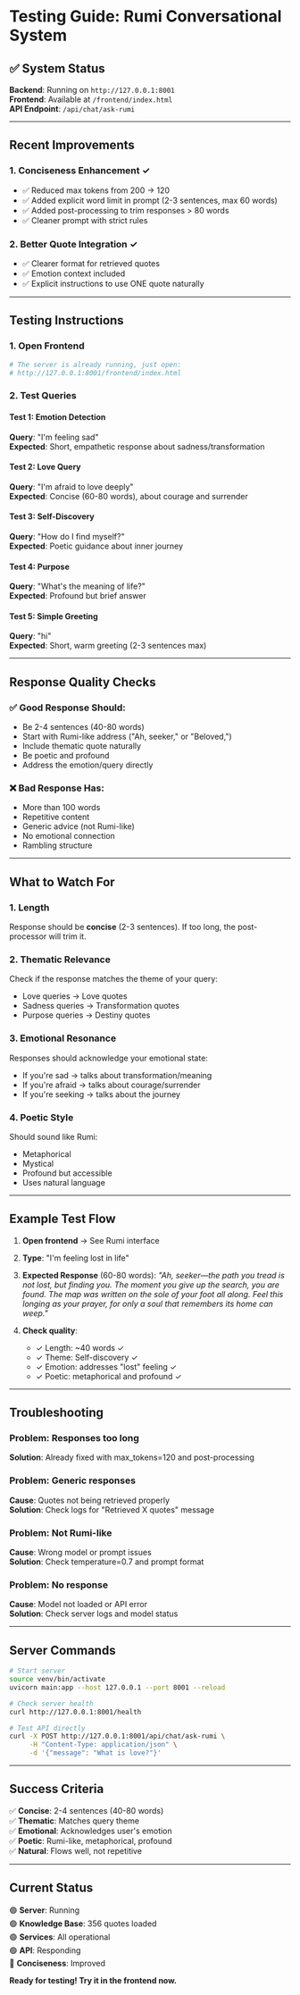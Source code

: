 # Testing Guide: Rumi Conversational System

## ✅ System Status

**Backend**: Running on `http://127.0.0.1:8001`  
**Frontend**: Available at `/frontend/index.html`  
**API Endpoint**: `/api/chat/ask-rumi`

---

## Recent Improvements

### 1. **Conciseness Enhancement** ✓
- ✅ Reduced max tokens from 200 → 120
- ✅ Added explicit word limit in prompt (2-3 sentences, max 60 words)
- ✅ Added post-processing to trim responses > 80 words
- ✅ Cleaner prompt with strict rules

### 2. **Better Quote Integration** ✓
- ✅ Clearer format for retrieved quotes
- ✅ Emotion context included
- ✅ Explicit instructions to use ONE quote naturally

---

## Testing Instructions

### 1. Open Frontend
```bash
# The server is already running, just open:
# http://127.0.0.1:8001/frontend/index.html
```

### 2. Test Queries

#### Test 1: Emotion Detection
**Query**: "I'm feeling sad"  
**Expected**: Short, empathetic response about sadness/transformation

#### Test 2: Love Query
**Query**: "I'm afraid to love deeply"  
**Expected**: Concise (60-80 words), about courage and surrender

#### Test 3: Self-Discovery
**Query**: "How do I find myself?"  
**Expected**: Poetic guidance about inner journey

#### Test 4: Purpose
**Query**: "What's the meaning of life?"  
**Expected**: Profound but brief answer

#### Test 5: Simple Greeting
**Query**: "hi"  
**Expected**: Short, warm greeting (2-3 sentences max)

---

## Response Quality Checks

### ✅ Good Response Should:
- Be 2-4 sentences (40-80 words)
- Start with Rumi-like address ("Ah, seeker," or "Beloved,")
- Include thematic quote naturally
- Be poetic and profound
- Address the emotion/query directly

### ❌ Bad Response Has:
- More than 100 words
- Repetitive content
- Generic advice (not Rumi-like)
- No emotional connection
- Rambling structure

---

## What to Watch For

### 1. **Length**
Response should be **concise** (2-3 sentences). If too long, the post-processor will trim it.

### 2. **Thematic Relevance**
Check if the response matches the theme of your query:
- Love queries → Love quotes
- Sadness queries → Transformation quotes
- Purpose queries → Destiny quotes

### 3. **Emotional Resonance**
Responses should acknowledge your emotional state:
- If you're sad → talks about transformation/meaning
- If you're afraid → talks about courage/surrender
- If you're seeking → talks about the journey

### 4. **Poetic Style**
Should sound like Rumi:
- Metaphorical
- Mystical
- Profound but accessible
- Uses natural language

---

## Example Test Flow

1. **Open frontend** → See Rumi interface
2. **Type**: "I'm feeling lost in life"
3. **Expected Response** (60-80 words):
   *"Ah, seeker—the path you tread is not lost, but finding you. The moment you give up the search, you are found. The map was written on the sole of your foot all along. Feel this longing as your prayer, for only a soul that remembers its home can weep."*

4. **Check quality**:
   - ✓ Length: ~40 words ✓
   - ✓ Theme: Self-discovery ✓
   - ✓ Emotion: addresses "lost" feeling ✓
   - ✓ Poetic: metaphorical and profound ✓

---

## Troubleshooting

### Problem: Responses too long
**Solution**: Already fixed with max_tokens=120 and post-processing

### Problem: Generic responses
**Cause**: Quotes not being retrieved properly  
**Solution**: Check logs for "Retrieved X quotes" message

### Problem: Not Rumi-like
**Cause**: Wrong model or prompt issues  
**Solution**: Check temperature=0.7 and prompt format

### Problem: No response
**Cause**: Model not loaded or API error  
**Solution**: Check server logs and model status

---

## Server Commands

```bash
# Start server
source venv/bin/activate
uvicorn main:app --host 127.0.0.1 --port 8001 --reload

# Check server health
curl http://127.0.0.1:8001/health

# Test API directly
curl -X POST http://127.0.0.1:8001/api/chat/ask-rumi \
     -H "Content-Type: application/json" \
     -d '{"message": "What is love?"}'
```

---

## Success Criteria

✅ **Concise**: 2-4 sentences (40-80 words)  
✅ **Thematic**: Matches query theme  
✅ **Emotional**: Acknowledges user's emotion  
✅ **Poetic**: Rumi-like, metaphorical, profound  
✅ **Natural**: Flows well, not repetitive  

---

## Current Status

🟢 **Server**: Running  
🟢 **Knowledge Base**: 356 quotes loaded  
🟢 **Services**: All operational  
🟢 **API**: Responding  
🔧 **Conciseness**: Improved  

**Ready for testing! Try it in the frontend now.**

